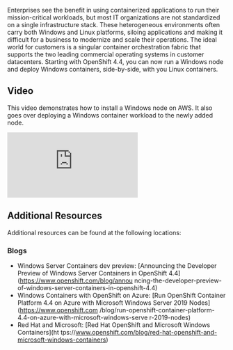 
Enterprises see the benefit in using containerized applications to run their 
mission-critical workloads, but most IT organizations are not standardized on a 
single infrastructure stack. These heterogeneous environments often carry both 
Windows and Linux platforms, siloing applications and making it difficult for a 
business to modernize and scale their operations. The ideal world for customers 
is a singular container orchestration fabric that supports the two leading 
commercial operating systems in customer datacenters. Starting with OpenShift 
4.4, you can now run a Windows node and deploy Windows containers, side-by-side,
with you Linux containers.

## Video

This video demonstrates how to install a Windows node on AWS. It also goes over 
deploying a Windows container workload to the newly added node.

<div class="video">
    <iframe 
        src="https://www.youtube.com/embed/Pa_hiTlcP_w" 
        frameborder="0" 
        allowfullscreen
    >
    </iframe>
</div>

## Additional Resources

Additional resources can be found at the following locations:

### Blogs

* Windows Server Containers dev preview: [Announcing the Developer Preview of 
Windows Server Containers in OpenShift 4.4](https://www.openshift.com/blog/annou
ncing-the-developer-preview-of-windows-server-containers-in-openshift-4.4)
* Windows Containers with OpenShift on Azure: [Run OpenShift Container Platform 
4.4 on Azure with Microsoft Windows Server 2019 Nodes](https://www.openshift.com
/blog/run-openshift-container-platform-4.4-on-azure-with-microsoft-windows-serve
r-2019-nodes)
* Red Hat and Microsoft: [Red Hat OpenShift and Microsoft Windows Containers](ht
tps://www.openshift.com/blog/red-hat-openshift-and-microsoft-windows-containers)
